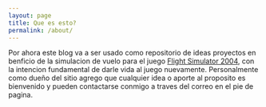 ```yaml
---
layout: page
title: Que es esto?
permalink: /about/
---
```


Por ahora este blog va a ser usado como repositorio de ideas proyectos en benficio de la simulacion de vuelo para el juego [Flight Simulator 2004](https://es.wikipedia.org/wiki/Microsoft_Flight_Simulator_2004:_Cien_a%C3%B1os_de_aviaci%C3%B3n), con la intencion fundamental de darle vida al juego nuevamente. Personalmente como dueño del sitio agrego que 
cualquier idea o aporte al proposito es bienvenido y pueden contactarse conmigo a traves del correo en el pie de pagina. 


